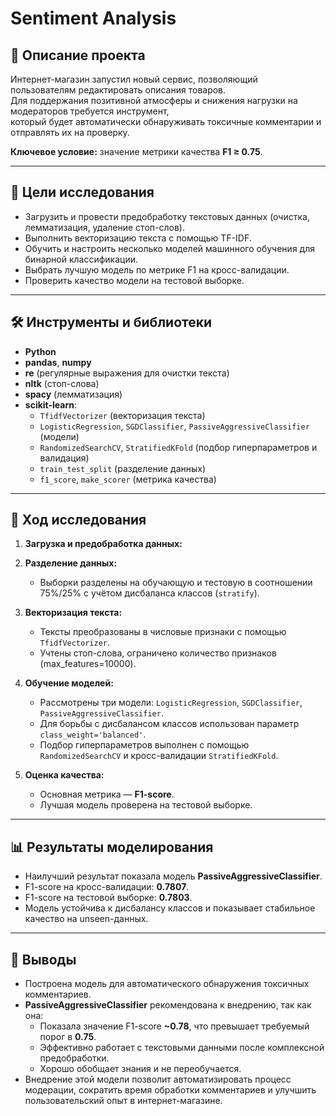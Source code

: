 # Sentiment Analysis

## 📌 Описание проекта
Интернет-магазин запустил новый сервис, позволяющий пользователям редактировать описания товаров.  
Для поддержания позитивной атмосферы и снижения нагрузки на модераторов требуется инструмент,  
который будет автоматически обнаруживать токсичные комментарии и отправлять их на проверку.

**Ключевое условие:** значение метрики качества **F1 ≥ 0.75**.

---

## 🎯 Цели исследования
- Загрузить и провести предобработку текстовых данных (очистка, лемматизация, удаление стоп-слов).
- Выполнить векторизацию текста с помощью TF-IDF.
- Обучить и настроить несколько моделей машинного обучения для бинарной классификации.
- Выбрать лучшую модель по метрике F1 на кросс-валидации.
- Проверить качество модели на тестовой выборке.

---

## 🛠 Инструменты и библиотеки
- **Python**
- **pandas**, **numpy**
- **re** (регулярные выражения для очистки текста)
- **nltk** (стоп-слова)
- **spacy** (лемматизация)
- **scikit-learn**:
  - `TfidfVectorizer` (векторизация текста)
  - `LogisticRegression`, `SGDClassifier`, `PassiveAggressiveClassifier` (модели)
  - `RandomizedSearchCV`, `StratifiedKFold` (подбор гиперпараметров и валидация)
  - `train_test_split` (разделение данных)
  - `f1_score`, `make_scorer` (метрика качества)

---

## 🔎 Ход исследования
1.  **Загрузка и предобработка данных:**
2.  **Разделение данных:**
    - Выборки разделены на обучающую и тестовую в соотношении 75%/25% с учётом дисбаланса классов (`stratify`).

3.  **Векторизация текста:**
    - Тексты преобразованы в числовые признаки с помощью `TfidfVectorizer`.
    - Учтены стоп-слова, ограничено количество признаков (max_features=10000).

4.  **Обучение моделей:**
    - Рассмотрены три модели: `LogisticRegression`, `SGDClassifier`, `PassiveAggressiveClassifier`.
    - Для борьбы с дисбалансом классов использован параметр `class_weight='balanced'`.
    - Подбор гиперпараметров выполнен с помощью `RandomizedSearchCV` и кросс-валидации `StratifiedKFold`.

5.  **Оценка качества:**
    - Основная метрика — **F1-score**.
    - Лучшая модель проверена на тестовой выборке.

---

## 📊 Результаты моделирования
- Наилучший результат показала модель **PassiveAggressiveClassifier**.
- F1-score на кросс-валидации: **0.7807**.
- F1-score на тестовой выборке: **0.7803**.
- Модель устойчива к дисбалансу классов и показывает стабильное качество на unseen-данных.

---

## 📝 Выводы
- Построена модель для автоматического обнаружения токсичных комментариев.
- **PassiveAggressiveClassifier** рекомендована к внедрению, так как она:
  - Показала значение F1-score **~0.78**, что превышает требуемый порог в **0.75**.
  - Эффективно работает с текстовыми данными после комплексной предобработки.
  - Хорошо обобщает знания и не переобучается.
- Внедрение этой модели позволит автоматизировать процесс модерации, сократить время обработки комментариев и улучшить пользовательский опыт в интернет-магазине.
